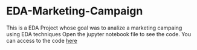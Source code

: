# EDA-Marketing-Campaign
This is a EDA Project whose goal was to analize a marketing campaing using EDA techniques
Open the jupyter notebook file to see the code.
You can access to the code [here](https://github.com/CharlesDeLabra/EDA-Marketing-Campaign/blob/main/Learner_Notebook_Project_Marketing_Campaign_Analysis.ipynb)

